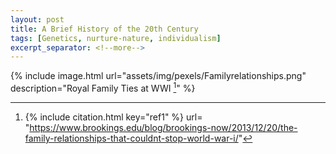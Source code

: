 ```yaml
---
layout: post
title: A Brief History of the 20th Century
tags: [Genetics, nurture-nature, individualism]
excerpt_separator: <!--more-->
---
```




{% include image.html url="assets/img/pexels/Familyrelationships.png" description="Royal Family Ties at WWI [^1]" %}


[^1]: 
    {% include citation.html key="ref1" %}
url= "https://www.brookings.edu/blog/brookings-now/2013/12/20/the-family-relationships-that-couldnt-stop-world-war-i/"
